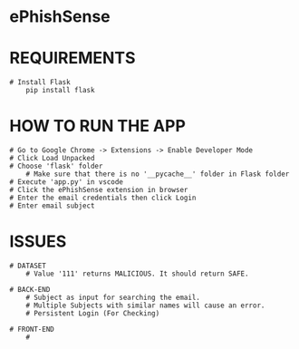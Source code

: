 # ePhishSense

# REQUIREMENTS
    # Install Flask
        pip install flask

# HOW TO RUN THE APP
    # Go to Google Chrome -> Extensions -> Enable Developer Mode
    # Click Load Unpacked
    # Choose 'flask' folder
        # Make sure that there is no '__pycache__' folder in Flask folder
    # Execute 'app.py' in vscode
    # Click the ePhishSense extension in browser
    # Enter the email credentials then click Login
    # Enter email subject

# ISSUES
    # DATASET
        # Value '111' returns MALICIOUS. It should return SAFE.
    
    # BACK-END
        # Subject as input for searching the email.
        # Multiple Subjects with similar names will cause an error.
        # Persistent Login (For Checking)

    # FRONT-END
        #
